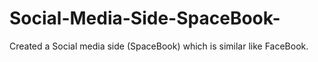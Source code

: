 # Social-Media-Side-SpaceBook-
Created a Social media side (SpaceBook)  which  is similar like FaceBook.
